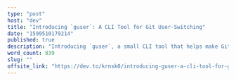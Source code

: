 ```yaml
---
type: "post"
host: "dev"
title: "Introducing `guser`: A CLI Tool for Git User-Switching"
date: "1599510179214"
published: true
description: "Introducing `guser`, a small CLI tool that helps make Git user-switching a tiny bit easier by remembering user/email combinations you've used in the past."
word_count: 839
slug: ""
offsite_link: "https://dev.to/krnsk0/introducing-guser-a-cli-tool-for-git-user-switching-lf6"
---
```

